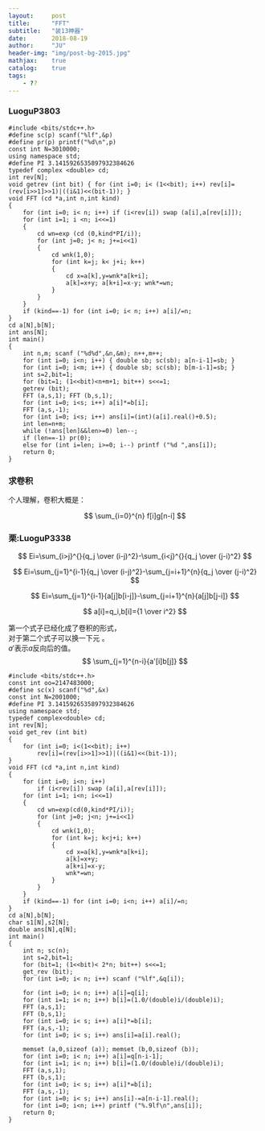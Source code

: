 ```yaml
---
layout:     post
title:      "FFT"
subtitle:   "装13神器"
date:       2018-08-19
author:     "JU"
header-img: "img/post-bg-2015.jpg"
mathjax:    true
catalog:    true
tags:
    - ??
---
```


### LuoguP3803

    #include <bits/stdc++.h>
    #define sc(p) scanf("%lf",&p)
    #define pr(p) printf("%d\n",p)
    const int N=3010000;
    using namespace std;
    #define PI 3.1415926535897932384626
    typedef complex <double> cd;
    int rev[N];
    void getrev (int bit) { for (int i=0; i< (1<<bit); i++) rev[i]=(rev[i>>1]>>1)|((i&1)<<(bit-1)); }
    void FFT (cd *a,int n,int kind)
    {
        for (int i=0; i< n; i++) if (i<rev[i]) swap (a[i],a[rev[i]]);
        for (int i=1; i <n; i<<=1)
        {
            cd wn=exp (cd (0,kind*PI/i));
            for (int j=0; j< n; j+=i<<1)
            {
                cd wnk(1,0);
                for (int k=j; k< j+i; k++)
                {
                    cd x=a[k],y=wnk*a[k+i];
                    a[k]=x+y; a[k+i]=x-y; wnk*=wn;
                }
            }
        }
        if (kind==-1) for (int i=0; i< n; i++) a[i]/=n;
    }
    cd a[N],b[N];
    int ans[N];
    int main()
    {
        int n,m; scanf ("%d%d",&n,&m); n++,m++;
        for (int i=0; i<n; i++) { double sb; sc(sb); a[n-i-1]=sb; }
        for (int i=0; i<m; i++) { double sb; sc(sb); b[m-i-1]=sb; }
        int s=2,bit=1;
        for (bit=1; (1<<bit)<n+m+1; bit++) s<<=1;
        getrev (bit);
        FFT (a,s,1); FFT (b,s,1);
        for (int i=0; i<s; i++) a[i]*=b[i];
        FFT (a,s,-1);
        for (int i=0; i<s; i++) ans[i]=(int)(a[i].real()+0.5);
        int len=n+m;
        while (!ans[len]&&len>=0) len--;
        if (len==-1) pr(0);
        else for (int i=len; i>=0; i--) printf ("%d ",ans[i]);
        return 0;
    }

### 求卷积
个人理解，卷积大概是：  

$$
\sum_{i=0}^{n} f[i]g[n-i]
$$

### 栗:LuoguP3338

$$
Ei=\sum_{i>j}^{}{q_j \over (i-j)^2}-\sum_{i<j}^{}{q_j \over (j-i)^2}
$$

$$
Ei=\sum_{j=1}^{i-1}{q_j \over (i-j)^2}-\sum_{j=i+1}^{n}{q_j \over (j-i)^2}
$$

$$
Ei=\sum_{j=1}^{i-1}{a[j]b[i-j]}-\sum_{j=i+1}^{n}{a[j]b[j-i]}
$$

$$
a[i]=q_i,b[i]={1 \over i^2}
$$

第一个式子已经化成了卷积的形式，  
对于第二个式子可以换一下元 。    
$a'$表示$a$反向后的值。
$$
\sum_{j=1}^{n-i}{a'[i]b[j]}
$$


    #include <bits/stdc++.h>
    const int oo=2147483000;
    #define sc(x) scanf("%d",&x)
    const int N=2001000;
    #define PI 3.1415926535897932384626
    using namespace std;
    typedef complex<double> cd;
    int rev[N];
    void get_rev (int bit)
    {
        for (int i=0; i<(1<<bit); i++)
            rev[i]=(rev[i>>1]>>1)|((i&1)<<(bit-1));
    }
    void FFT (cd *a,int n,int kind)
    {
        for (int i=0; i<n; i++)
            if (i<rev[i]) swap (a[i],a[rev[i]]);
        for (int i=1; i<n; i<<=1)
        {
            cd wn=exp(cd(0,kind*PI/i));
            for (int j=0; j<n; j+=i<<1)
            {
                cd wnk(1,0);
                for (int k=j; k<j+i; k++)
                {
                    cd x=a[k],y=wnk*a[k+i];
                    a[k]=x+y;
                    a[k+i]=x-y;
                    wnk*=wn;
                }
            }
        }
        if (kind==-1) for (int i=0; i<n; i++) a[i]/=n;
    }
    cd a[N],b[N];
    char s1[N],s2[N];
    double ans[N],q[N];
    int main()
    {
        int n; sc(n);
        int s=2,bit=1;
        for (bit=1; (1<<bit)< 2*n; bit++) s<<=1;
        get_rev (bit);
        for (int i=0; i< n; i++) scanf ("%lf",&q[i]);

        for (int i=0; i< n; i++) a[i]=q[i];
        for (int i=1; i< n; i++) b[i]=(1.0/(double)i/(double)i);
        FFT (a,s,1);
        FFT (b,s,1);
        for (int i=0; i< s; i++) a[i]*=b[i];
        FFT (a,s,-1);
        for (int i=0; i< s; i++) ans[i]=a[i].real();

        memset (a,0,sizeof (a)); memset (b,0,sizeof (b));
        for (int i=0; i< n; i++) a[i]=q[n-i-1];
        for (int i=1; i< n; i++) b[i]=(1.0/(double)i/(double)i);
        FFT (a,s,1);
        FFT (b,s,1);
        for (int i=0; i< s; i++) a[i]*=b[i];
        FFT (a,s,-1);
        for (int i=0; i< s; i++) ans[i]-=a[n-i-1].real();
        for (int i=0; i<n; i++) printf ("%.9lf\n",ans[i]);
        return 0;
    }
